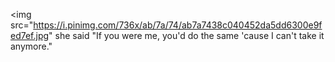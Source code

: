 <img src="https://i.pinimg.com/736x/ab/7a/74/ab7a7438c040452da5dd6300e9fed7ef.jpg" 
she said "If you were me, you'd do the same 'cause I can't take it anymore."
